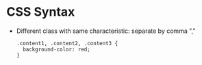 # CSS Syntax

- Different class with same characteristic: separate by comma ","
  ```
  .content1, .content2, .content3 {
    background-color: red;
  }
  ```
